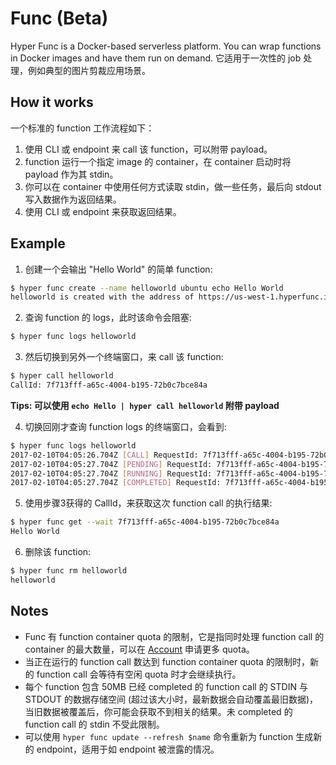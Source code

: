 # Func (Beta)

Hyper Func is a Docker-based serverless platform. You can wrap functions in Docker images and have them run on demand. 它适用于一次性的 job 处理，例如典型的图片剪裁应用场景。

## How it works

一个标准的 function 工作流程如下：

1. 使用 CLI 或 endpoint 来 call 该 function，可以附带 payload。
2. function 运行一个指定 image 的 container，在 container 启动时将 payload 作为其 stdin。
3. 你可以在 container 中使用任何方式读取 stdin，做一些任务，最后向 stdout 写入数据作为返回结果。
4. 使用 CLI 或 endpoint 来获取返回结果。

## Example

1. 创建一个会输出 "Hello World" 的简单 function:

``` bash
$ hyper func create --name helloworld ubuntu echo Hello World
helloworld is created with the address of https://us-west-1.hyperfunc.io/helloworld/e5304888-f112-11e6-bc64-92361f002671
```

2. 查询 function 的 logs，此时该命令会阻塞:

``` bash
$ hyper func logs helloworld
```

3. 然后切换到另外一个终端窗口，来 call 该 function:

``` bash
$ hyper call helloworld
CallId: 7f713fff-a65c-4004-b195-72b0c7bce84a
```

**Tips: 可以使用 `echo Hello | hyper call helloworld` 附带 payload**

4. 切换回刚才查询 function logs 的终端窗口，会看到:

``` bash
$ hyper func logs helloworld
2017-02-10T04:05:26.704Z [CALL] RequestId: 7f713fff-a65c-4004-b195-72b0c7bce84a, ShortStdin:
2017-02-10T04:05:27.704Z [PENDING] RequestId: 7f713fff-a65c-4004-b195-72b0c7bce84a
2017-02-10T04:05:27.704Z [RUNNING] RequestId: 7f713fff-a65c-4004-b195-72b0c7bce84a
2017-02-10T04:05:27.704Z [COMPLETED] RequestId: 7f713fff-a65c-4004-b195-72b0c7bce84a, ShortStdout: Hello World
```

5. 使用步骤3获得的 CallId，来获取这次 function call 的执行结果:

``` bash
$ hyper func get --wait 7f713fff-a65c-4004-b195-72b0c7bce84a
Hello World
```

6. 删除该 function:

``` bash
$ hyper func rm helloworld
helloworld
```

## Notes
* Func 有 function container quota 的限制，它是指同时处理 function call 的 container 的最大数量，可以在 [Account](https://console.hyper.sh/account/) 申请更多 quota。
* 当正在运行的 function call 数达到 function container quota 的限制时，新的 function call 会等待有空闲 quota 时才会继续执行。
* 每个 function 包含 50MB 已经 completed 的 function call 的 STDIN 与 STDOUT 的数据存储空间 (超过该大小时，最新数据会自动覆盖最旧数据)，当旧数据被覆盖后，你可能会获取不到相关的结果。未 completed 的 function call 的 stdin 不受此限制。
* 可以使用 `hyper func update --refresh $name` 命令重新为 function 生成新的 endpoint，适用于如 endpoint 被泄露的情况。
